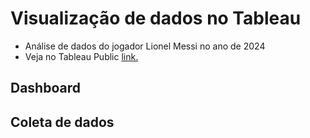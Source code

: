 # Visualização de dados no Tableau

- Análise de dados do jogador Lionel Messi no ano de 2024
- Veja no Tableau Public [link.](https://public.tableau.com/views/LionelMessi-2024/Painel1?:language=pt-BR&publish=yes&:sid=&:display_count=n&:origin=viz_share_link)

## Dashboard 




## Coleta de dados



## 
